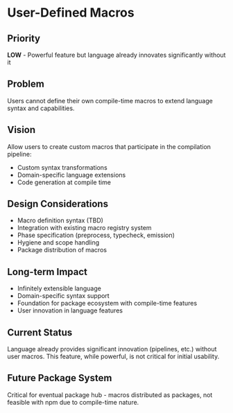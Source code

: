 # User-Defined Macros

## Priority
**LOW** - Powerful feature but language already innovates significantly without it

## Problem
Users cannot define their own compile-time macros to extend language syntax and capabilities.

## Vision
Allow users to create custom macros that participate in the compilation pipeline:
- Custom syntax transformations
- Domain-specific language extensions
- Code generation at compile time

## Design Considerations
- Macro definition syntax (TBD)
- Integration with existing macro registry system
- Phase specification (preprocess, typecheck, emission)
- Hygiene and scope handling
- Package distribution of macros

## Long-term Impact
- Infinitely extensible language
- Domain-specific syntax support
- Foundation for package ecosystem with compile-time features
- User innovation in language features

## Current Status
Language already provides significant innovation (pipelines, etc.) without user macros. This feature, while powerful, is not critical for initial usability.

## Future Package System
Critical for eventual package hub - macros distributed as packages, not feasible with npm due to compile-time nature.